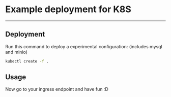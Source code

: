 # Example deployment for K8S
---
## Deployment
Run this command to deploy a experimental configuration:
(includes mysql and minio)
```bash
kubectl create -f .
```
## Usage
Now go to your ingress endpoint and have fun :D